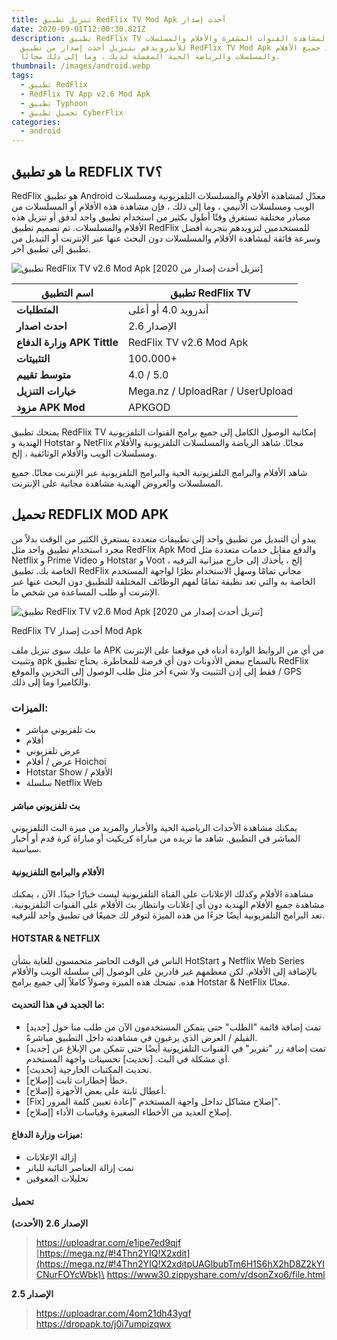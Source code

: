 ```yaml
---
title: تنزيل تطبيق RedFlix TV Mod Apk أحدث إصدار
date: 2020-09-01T12:00:30.821Z
description: تطبيق RedFlix TV لمشاهدة القنوات المشفرة والأفلام والمسلسلات
  للأندرويدقم بتنزيل أحدث إصدار من تطبيق RedFlix TV Mod Apk وشاهد جميع الأفلام
  والمسلسلات والرياضة الحية المفضلة لديك ، وما إلى ذلك مجانًا.
thumbnail: /images/android.webp
tags:
  - تطبيق RedFlix
  - RedFlix TV App v2.6 Mod Apk
  - تطبيق Typhoon
  - تحميل تطبيق CyberFlix
categories:
  - android
---
```

<!--StartFragment-->

## ما هو تطبيق REDFLIX TV؟

RedFlix هو تطبيق Android معدّل لمشاهدة الأفلام والمسلسلات التلفزيونية ومسلسلات الويب ومسلسلات الأنيمي ، وما إلى ذلك ، فإن مشاهدة هذه الأفلام أو المسلسلات من مصادر مختلفة تستغرق وقتًا أطول بكثير من استخدام تطبيق واحد لدفق أو تنزيل هذه الأفلام والمسلسلات. تم تصميم تطبيق RedFlix للمستخدمين لتزويدهم بتجربة أفضل وسرعة فائقة لمشاهدة الأفلام والمسلسلات دون البحث عنها عبر الإنترنت أو التبديل من تطبيق إلى تطبيق آخر.

![تطبيق RedFlix TV v2.6 Mod Apk \[تنزيل أحدث إصدار من 2020\]](https://i2.wp.com/apkgod.net/wp-content/uploads/2019/06/RedFlix-TV.jpg?resize=200%2C200&ssl=1)

| **اسم التطبيق**             | تطبيق RedFlix TV                 |
| --------------------------- | -------------------------------- |
| **المتطلبات**               | أندرويد 4.0 أو أعلى              |
| **احدث اصدار**              | الإصدار 2.6                      |
| **وزارة الدفاع APK Tittle** | RedFlix TV v2.6 Mod Apk          |
| **التثبيتات**               | 100،000+                         |
| **متوسط ​​تقييم**           | 4.0 / 5.0                        |
| **خيارات التنزيل**          | Mega.nz / UploadRar / UserUpload |
| **مزود APK Mod**            | APKGOD                           |



يمنحك تطبيق RedFlix TV إمكانية الوصول الكامل إلى جميع برامج القنوات التلفزيونية الهندية و Hotstar و NetFlix مجانًا. شاهد الرياضة والمسلسلات التلفزيونية والأفلام ومسلسلات الويب والأفلام الوثائقية ، إلخ.

شاهد الأفلام والبرامج التلفزيونية الحية والبرامج التلفزيونية عبر الإنترنت مجانًا. جميع المسلسلات والعروض الهندية مشاهدة مجانية على الإنترنت.

## تحميل REDFLIX MOD APK

يبدو أن التبديل من تطبيق واحد إلى تطبيقات متعددة يستغرق الكثير من الوقت بدلاً من مجرد استخدام تطبيق واحد مثل RedFlix Apk Mod والدفع مقابل خدمات متعددة مثل Netflix و Prime Video و Hotstar و Voot ، إلخ ، يأخذك إلى خارج ميزانية الترفيه الخاصة بك. تطبيق RedFlix مجاني تمامًا وسهل الاستخدام نظرًا لواجهة المستخدم الخاصة به والتي تعد نظيفة تمامًا لفهم الوظائف المختلفة للتطبيق دون البحث عنها عبر الإنترنت أو طلب المساعدة من شخص ما.

![تطبيق RedFlix TV v2.6 Mod Apk \[تنزيل أحدث إصدار من 2020\]](https://i2.wp.com/apkgod.net/wp-content/uploads/2019/06/RedFlix-TV-Mod-APK.jpg?resize=515%2C461&ssl=1)

RedFlix TV أحدث إصدار Mod Apk

ما عليك سوى تنزيل ملف APK من أي من الروابط الواردة أدناه في موقعنا على الإنترنت وتثبيت apk بالسماح ببعض الأذونات دون أي فرصة للمخاطرة. يحتاج تطبيق RedFlix فقط إلى إذن التثبيت ولا شيء آخر مثل طلب الوصول إلى التخزين والموقع / GPS والكاميرا وما إلى ذلك.

### الميزات:

* بث تلفزيوني مباشر
* أفلام
* عرض تلفزيوني
* عرض / أفلام Hoichoi
* Hotstar Show / الأفلام
* سلسلة Netflix Web

#### بث تلفزيوني مباشر

يمكنك مشاهدة الأحداث الرياضية الحية والأخبار والمزيد من ميزة البث التلفزيوني المباشر في التطبيق. شاهد ما تريده من مباراة كريكيت أو مباراة كرة قدم أو أخبار سياسية.

#### الأفلام والبرامج التلفزيونية

مشاهدة الأفلام وكذلك الإعلانات على القناة التلفزيونية ليست خيارًا جيدًا. الآن ، يمكنك مشاهدة جميع الأفلام الهندية دون أي إعلانات وانتظار بث الأفلام على القنوات التلفزيونية. تعد البرامج التلفزيونية أيضًا جزءًا من هذه الميزة لتوفر لك جميعًا في تطبيق واحد للترفيه.

#### HOTSTAR & NETFLIX

الناس في الوقت الحاضر متحمسون للغاية بشأن HotStart و Netflix Web Series بالإضافة إلى الأفلام. لكن معظمهم غير قادرين على الوصول إلى سلسلة الويب والأفلام هذه. تمنحك هذه الميزة وصولاً كاملاً إلى جميع برامج Hotstar & NetFlix مجانًا.

#### ما الجديد في هذا التحديث:

* \[جديد] تمت إضافة قائمة "الطلب" حتى يتمكن المستخدمون الآن من طلب منا حول الفيلم / العرض الذي يرغبون في مشاهدته داخل التطبيق مباشرةً.
* \[جديد] تمت إضافة زر "تقرير" في القنوات التلفزيونية أيضًا حتى تتمكن من الإبلاغ عن أي مشكلة في البث. \[تحديث] تحسينات واجهة المستخدم.
* \[تحديث] تحديث المكتبات الخارجية.
* \[إصلاح] خطأ إخطارات ثابت.
* \[إصلاح] أعطال ثابتة على بعض الأجهزة.
* \[Fix] إصلاح مشاكل تداخل واجهة المستخدم "إعادة تعيين كلمة المرور".
* \[إصلاح] إصلاح العديد من الأخطاء الصغيرة وقياسات الأداء.

#### ميزات وزارة الدفاع:

* إزالة الإعلانات
* تمت إزالة العناصر النائبة للبانر
* تحليلات المعوقين

#### تحميل

**الإصدار 2.6 (الأحدث)**

> <https://uploadrar.com/e1ipe7ed9qjf>\
> [https://mega.nz/#!4Thn2YIQ!X2xdit](https://mega.nz/#!4Thn2YIQ!X2xditpUAGlbubTm6H1S6hX2hD8Z2kYICNurFOYcWbk)\
> <https://www30.zippyshare.com/v/dsonZxo6/file.html>

**الإصدار 2.5**

> <https://uploadrar.com/4om21dh43yqf>\
> <https://dropapk.to/j0i7umpizqwx>

<!--EndFragment-->